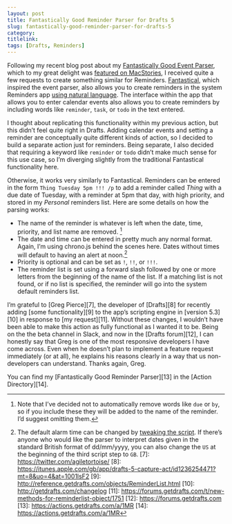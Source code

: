 ```yaml
---
layout: post
title: Fantastically Good Reminder Parser for Drafts 5
slug: fantastically-good-reminder-parser-for-drafts-5
category: 
titlelink: 
tags: [Drafts, Reminders]
---
```


Following my recent blog post about my [Fantastically Good Event Parser][1], which to my great delight was [featured on MacStories][2], I received quite a few requests to create something similar for Reminders. [Fantastical][3], which inspired the event parser, also allows you to create reminders in the system Reminders app [using natural language][4]. The interface within the app that allows you to enter calendar events also allows you to create reminders by including words like `reminder`, `task`, or `todo` in the text entered. 

I thought about replicating this functionality within my previous action, but this didn’t feel quite right in Drafts. Adding calendar events and setting a reminder are conceptually quite different kinds of action, so I decided to build a separate action just for reminders. Being separate, I also decided that requiring a keyword like `reminder` or `todo` didn’t make much sense for this use case, so I’m diverging slightly from the traditional Fantastical functionality here.

Otherwise, it works very similarly to Fantastical. Reminders can be entered in the form `Thing Tuesday 5pm !!! /p` to add a reminder called _Thing_ with a due date of Tuesday, with a reminder at 5pm that day, with high priority, and stored in my _Personal_ reminders list. Here are some details on how the parsing works:
- The name of the reminder is whatever is left when the date, time, priority, and list name are removed. [^5]
- The date and time can be entered in pretty much any normal format. Again, I’m using chrono.js behind the scenes here. Dates without times will default to having an alert at noon.[^6]
- Priority is optional and can be set as `!`, `!!`, or `!!!`.
- The reminder list is set using a forward slash followed by one or more letters from the beginning of the name of the list. If a matching list is not found, or if no list is specified, the reminder will go into the system default reminders list. 

I’m grateful to [Greg Pierce][7], the developer of [Drafts][8] for recently adding [some functionality][9] to the app’s scripting engine in [version 5.3][10] in response to [my request][11]. Without these changes, I wouldn’t have been able to make this action as fully functional as I wanted it to be. Being on the the beta channel in Slack, and now in the [Drafts forum][12], I can honestly say that Greg is one of the most responsive developers I have come across. Even when he doesn’t plan to implement a feature request immediately (or at all), he explains his reasons clearly in a way that us non-developers can understand. Thanks again, Greg.

You can find my [Fantastically Good Reminder Parser][13] in the [Action Directory][14].

[1]: https://polymaths.blog/2018/06/fantastically-good-event-parser-for-drafts-5
[2]: https://www.macstories.net/linked/fantastically-good-event-parser-for-drafts-5/
[3]: https://itunes.apple.com/gb/app/fantastical-2-for-iphone/id718043190?mt=8&uo=4&at=1001lsF2
[4]: https://flexibits.com/fantastical/help/adding-events-and-reminders
[^5]: Note that I’ve decided not to automatically remove words like `due` or `by`, so if you include these they will be added to the name of the reminder. I’d suggest omitting them.
[^6]: The default alarm time can be changed by [tweaking the script](https://twitter.com/pdavisonreiber/status/1017704853991297027). If there’s anyone who would like the parser to interpret dates given in the standard British format of dd/mm/yyyy, you can also change the `US` at the beginning of the third script step to `GB`.
[7]: https://twitter.com/agiletortoise/
[8]: https://itunes.apple.com/gb/app/drafts-5-capture-act/id1236254471?mt=8&uo=4&at=1001lsF2
[9]: http://reference.getdrafts.com/objects/ReminderList.html
[10]: http://getdrafts.com/changelog
[11]: https://forums.getdrafts.com/t/new-methods-for-reminderlist-object/1751
[12]: https://forums.getdrafts.com
[13]: https://actions.getdrafts.com/a/1MR
[14]: https://actions.getdrafts.com/a/1MR